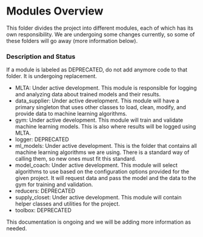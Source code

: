 # Modules Overview
This folder divides the project into different modules, each of which has its own responsibility. We are undergoing some changes currently, so some of these folders will go away (more information below).

### Description and Status
If a module is labeled as DEPRECATED, do not add anymore code to that folder. It is undergoing replacement.
- MLTA: Under active development. This module is responsible for logging and analyzing data about trained models and their results.
- data_supplier: Under active development. This module will have a primary singleton that uses other classes to load, clean, modify, and provide data to machine learning algorithms.
- gym: Under active development. This module will train and validate machine learning models. This is also where results will be logged using MLTA.
- logger: DEPRECATED
- ml_models: Under active development. This is the folder that contains all machine learning algorithms we are using. There is a standard way of calling them, so new ones must fit this standard.
- model_coach: Under active development. This module will select algorithms to use based on the configuration options provided for the given project. It will request data and pass the model and the data to the gym for training and validation.
- reducers: DEPRECATED
- supply_closet: Under active development. This module will contain helper classes and utilities for the project.
- toolbox: DEPRECATED

This documentation is ongoing and we will be adding more information as needed.
